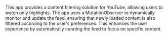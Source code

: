 This app provides a content filtering solution for YouTube, allowing users to watch only highlights. The app uses a MutationObserver to dynamically monitor and update the feed, ensuring that newly loaded content is also filtered according to the user's preferences. This enhances the user experience by automatically curating the feed to focus on specific content.